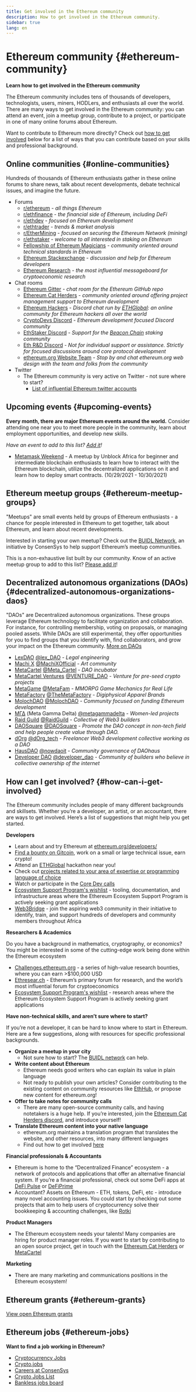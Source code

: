 ```yaml
---
title: Get involved in the Ethereum community
description: How to get involved in the Ethereum community.
sidebar: true
lang: en
---
```


# Ethereum community {#ethereum-community}

**Learn how to get involved in the Ethereum community**

The Ethereum community includes tens of thousands of developers, technologists, users, miners, HODLers, and enthusiasts all over the world. There are many ways to get involved in the Ethereum community: you can attend an event, join a meetup group, contribute to a project, or participate in one of many online forums about Ethereum.

Want to contribute to Ethereum more directly? Check out [how to get involved](#how-can-i-get-involved) below for a list of ways that you can contribute based on your skills and professional background.

## Online communities {#online-communities}

Hundreds of thousands of Ethereum enthusiasts gather in these online forums to share news, talk about recent developments, debate technical issues, and imagine the future.

- Forums
  - [r/ethereum](https://www.reddit.com/r/ethereum/) - _all things Ethereum_
  - [r/ethfinance](https://www.reddit.com/r/ethfinance/) - _the financial side of Ethereum, including DeFi_
  - [r/ethdev](https://www.reddit.com/r/ethdev/) - _focused on Ethereum development_
  - [r/ethtrader](https://www.reddit.com/r/ethtrader/) - _trends & market analysis_
  - [r/EtherMining](https://www.reddit.com/r/EtherMining/) - _focused on securing the Ethereum Network (mining)_
  - [r/ethstaker](https://www.reddit.com/r/ethstaker/) - _welcome to all interested in staking on Ethereum_
  - [Fellowship of Ethereum Magicians](https://ethereum-magicians.org) - _community oriented around technical standards in Ethereum_
  - [Ethereum Stackexchange](https://ethereum.stackexchange.com) - _discussion and help for Ethereum developers_
  - [Ethereum Research](https://ethresear.ch) - _the most influential messageboard for cryptoeconomic research_
- Chat rooms
  - [Ethereum Gitter](https://gitter.im/ethereum/home) - _chat room for the Ethereum GitHub repo_
  - [Ethereum Cat Herders](https://discord.gg/tzYmDmF) - _community oriented around offering project management support to Ethereum development_
  - [Ethereum Hackers](https://ethglobal.co/discord) - _Discord chat run by [ETHGlobal](https://www.ethglobal.co/): an online community for Ethereum hackers all over the world_
  - [CryptoDevs Discord](https://discord.gg/5W5tVb3) - _Ethereum development focused Discord community_
  - [EthStaker Discord](https://discord.io/ethstaker) - _Support for the [Beacon Chain](/eth2/beacon-chain/) staking community_
  - [Eth R&D Discord](https://discord.gg/qGpsxSA) - _Not for individual support or assistance. Strictly for focused discussions around core protocol development_
  - [ethereum.org Website Team](https://discord.gg/CetY6Y4) - _Stop by and chat ethereum.org web design with the team and folks from the community_
- Twitter
  - The Ethereum community is very active on Twitter - not sure where to start?
    - [List of influential Ethereum twitter accounts](https://hive.one/ethereum/)

## Upcoming events {#upcoming-events}

**Every month, there are major Ethereum events around the world.** Consider attending one near you to meet more people in the community, learn about employment opportunities, and develop new skills.

<UpcomingEventsList/>

_Have an event to add to this list? [Add it](https://github.com/ethereum/ethereum-org-website#how-can-i-contribute)!_
- <a href="https://unblock.africa/">Metamask Weekend</a> - A meetup by Unblock Africa for beginner and intermediate blockchain enthusiasts to learn how to interact with the Ethereum blockchain, utilize the decentralized applications on it and learn how to deploy smart contracts. (10/29/2021 - 10/30/2021)

## Ethereum meetup groups {#ethereum-meetup-groups}

"Meetups" are small events held by groups of Ethereum enthusiasts - a chance for people interested in Ethereum to get together, talk about Ethereum, and learn about recent developments.

<MeetupList/>

Interested in starting your own meetup? Check out the [BUIDL Network](https://consensys.net/developers/buidlnetwork/), an initiative by ConsenSys to help support Ethereum’s meetup communities.

This is a non-exhaustive list built by our community. Know of an active meetup group to add to this list? [Please add it](https://github.com/ethereum/ethereum-org-website#content-contributions)!

## Decentralized autonomous organizations (DAOs) {#decentralized-autonomous-organizations-daos}

"DAOs" are Decentralized autonomous organizations. These groups leverage Ethereum technology to facilitate organization and collaboration. For instance, for controlling membership, voting on proposals, or managing pooled assets. While DAOs are still experimental, they offer opportunities for you to find groups that you identify with, find collaborators, and grow your impact on the Ethereum community. [More on DAOs](/dao/)

- [LexDAO](https://lexdao.coop) [@lex_DAO](https://twitter.com/lex_DAO) - _Legal engineering_
- [Machi X](https://machix.com) [@MachiXOfficial](https://twitter.com/MachiXOfficial) - _Art community_
- [MetaCartel](https://metacartel.org) [@Meta_Cartel](https://twitter.com/Meta_Cartel) - _DAO incubator_
- [MetaCartel Ventures](https://metacartel.xyz) [@VENTURE_DAO](https://twitter.com/VENTURE_DAO) - _Venture for pre-seed crypto projects_
- [MetaGame](https://metagame.wtf) [@MetaFam](https://twitter.com/MetaFam) - _MMORPG Game Mechanics for Real Life_
- [MetaFactory](https://metafactory.ai) [@TheMetaFactory](https://twitter.com/TheMetaFactory) - _Digiphysical Apparel Brands_
- [MolochDAO](https://molochdao.com) [@MolochDAO](https://twitter.com/MolochDAO) - _Community focused on funding Ethereum development_
- [ΜΓΔ](https://metagammadelta.com/) (Meta Gamma Delta) [@metagammadelta](https://twitter.com/metagammadelta) - _Women-led projects_
- [Raid Guild](https://raidguild.org) [@RaidGuild](https://twitter.com/RaidGuild) - _Collective of Web3 builders_
- [DAOSquare](https://www.daosquare.io) [@DAOSquare](https://twitter.com/DAOSquare) - _Promote the DAO concept in non-tech field and help people create value through DAO._
- [dOrg](https://dOrg.tech) [@dOrg_tech](https://twitter.com/dOrg_tech) - _Freelancer Web3 development collective working as a DAO_
- [HausDAO](https://daohaus.club) [@nowdaoit](https://twitter.com/nowdaoit) - _Community governance of DAOhaus_
- [Developer DAO](https://www.developerdao.com/) [@developer_dao](https://twitter.com/developer_dao) - _Community of builders who believe in collective ownership of the internet_

## How can I get involved? {#how-can-i-get-involved}

The Ethereum community includes people of many different backgrounds and skillsets. Whether you’re a developer, an artist, or an accountant, there are ways to get involved. Here’s a list of suggestions that might help you get started.

**Developers**

- Learn about and try Ethereum at [ethereum.org/developers/](/developers/)
- [Find a bounty on Gitcoin](https://gitcoin.co/), work on a small or large technical issue, earn crypto!
- Attend an [ETHGlobal](http://ethglobal.co/) hackathon near you!
- Check out [projects related to your area of expertise or programming language of choice](/developers/docs/programming-languages/)
- Watch or participate in the [Core Dev calls](https://www.youtube.com/playlist?list=PLaM7G4Llrb7zfMXCZVEXEABT8OSnd4-7w)
- [Ecosystem Support Program's wishlist](https://esp.ethereum.foundation/wishlist/) - tooling, documentation, and infrastructure areas where the Ethereum Ecosystem Support Program is actively seeking grant applications
- [Web3Bridge](https://www.web3bridge.com/) - join the aspiring web3 community in their initiative to identify, train, and support hundreds of developers and community members throughout Africa

**Researchers & Academics**

Do you have a background in mathematics, cryptography, or economics? You might be interested in some of the cutting-edge work being done within the Ethereum ecosystem

- [Challenges.ethereum.org](https://challenges.ethereum.org/) - a series of high-value research bounties, where you can earn >$100,000 USD
- [Ethresear.ch](https://ethresear.ch) - Ethereum’s primary forum for research, and the world’s most influential forum for cryptoeconomics
- [Ecosystem Support Program's wishlist](https://esp.ethereum.foundation/wishlist/) - research areas where the Ethereum Ecosystem Support Program is actively seeking grant applications

**Have non-technical skills, and aren’t sure where to start?**

If you’re not a developer, it can be hard to know where to start in Ethereum. Here are a few suggestions, along with resources for specific professional backgrounds.

- **Organize a meetup in your city**
  - Not sure how to start? The [BUIDL network](https://consensys.net/developers/buidlnetwork/) can help.
- **Write content about Ethereum**
  - Ethereum needs good writers who can explain its value in plain language
  - Not ready to publish your own articles? Consider contributing to the existing content on community resources like [EthHub](https://docs.ethhub.io/), or propose new content for ethereum.org!
- **Offer to take notes for community calls**
  - There are many open-source community calls, and having notetakers is a huge help. If you’re interested, join the [Ethereum Cat Herders discord](https://discord.com/invite/tzYmDmF), and introduce yourself!
- **Translate Ethereum content into your native language**
  - ethereum.org maintains a translation program that translates the website, and other resources, into many different languages
  - Find out how to get involved [here](/contributing/translation-program)

**Financial professionals & Accountants**

- Ethereum is home to the “Decentralized Finance” ecosystem - a network of protocols and applications that offer an alternative financial system. If you’re a financial professional, check out some DeFi apps at [DeFi Pulse](https://defipulse.com/) or [DeFiPrime](https://defiprime.com)
- Accountant? Assets on Ethereum - ETH, tokens, DeFi, etc - introduce many novel accounting issues. You could start by checking out some projects that aim to help users of cryptocurrency solve their bookkeeping & accounting challenges, like [Rotki](https://rotki.com/)

**Product Managers**

- The Ethereum ecosystem needs your talents! Many companies are hiring for product manager roles. If you want to start by contributing to an open source project, get in touch with the [Ethereum Cat Herders](https://discord.gg/tzYmDmF) or [MetaCartel](https://www.metacartel.org/)

**Marketing**

- There are many marketing and communications positions in the Ethereum ecosystem!

## Ethereum grants {#ethereum-grants}

[View open Ethereum grants](/community/grants/)

## Ethereum jobs {#ethereum-jobs}

**Want to find a job working in Ethereum?**

- [Cryptocurrency Jobs](https://cryptocurrencyjobs.co/ethereum/)
- [Crypto.jobs](https://crypto.jobs/)
- [Careers at ConsenSys](https://consensys.net/careers/)
- [Crypto Jobs List](https://cryptojobslist.com/ethereum-jobs)
- [Bankless jobs board](https://pallet.xyz/list/bankless/jobs)
